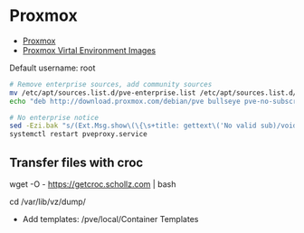 # Proxmox

* [Proxmox](https://www.proxmox.com/)
* [Proxmox Virtal Environment Images](https://www.proxmox.com/en/downloads/category/iso-images-pve)

Default username: root

```bash
# Remove enterprise sources, add community sources
mv /etc/apt/sources.list.d/pve-enterprise.list /etc/apt/sources.list.d/pve-enterprise.list.disabled
echo "deb http://download.proxmox.com/debian/pve bullseye pve-no-subscription" > /etc/apt/sources.list.d/pve-community.list

# No enterprise notice
sed -Ezi.bak "s/(Ext.Msg.show\(\{\s+title: gettext\('No valid sub)/void\(\{ \/\/\1/g" /usr/share/javascript/proxmox-widget-toolkit/proxmoxlib.js
systemctl restart pveproxy.service
```

## Transfer files with croc

wget -O - https://getcroc.schollz.com | bash

cd /var/lib/vz/dump/

* Add templates: /pve/local/Container Templates
